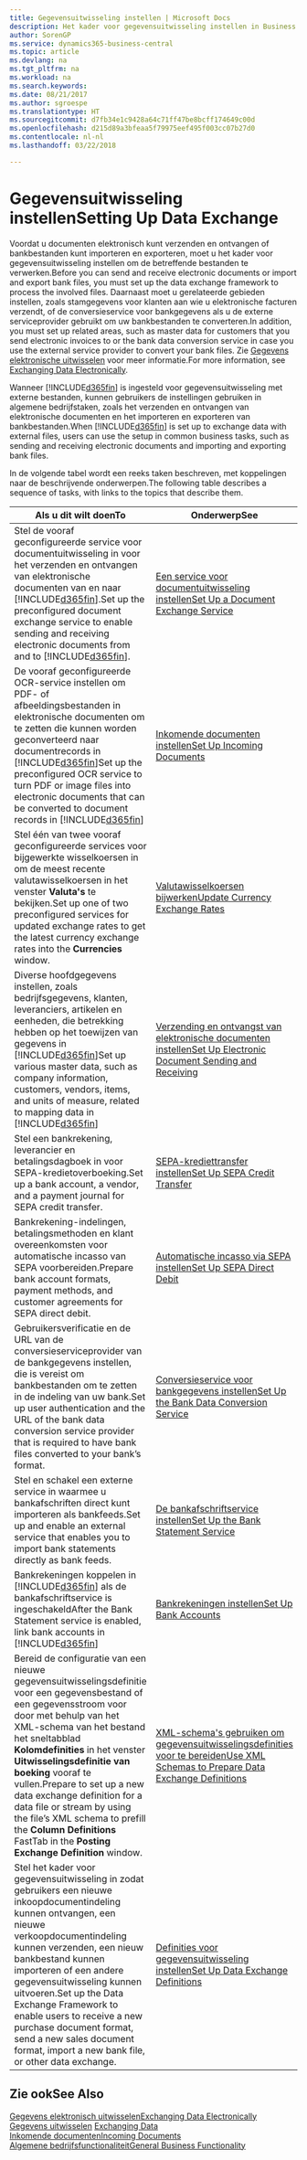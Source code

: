 ```yaml
---
title: Gegevensuitwisseling instellen | Microsoft Docs
description: Het kader voor gegevensuitwisseling instellen in Business Central.
author: SorenGP
ms.service: dynamics365-business-central
ms.topic: article
ms.devlang: na
ms.tgt_pltfrm: na
ms.workload: na
ms.search.keywords: 
ms.date: 08/21/2017
ms.author: sgroespe
ms.translationtype: HT
ms.sourcegitcommit: d7fb34e1c9428a64c71ff47be8bcff174649c00d
ms.openlocfilehash: d215d89a3bfeaa5f79975eef495f003cc07b27d0
ms.contentlocale: nl-nl
ms.lasthandoff: 03/22/2018

---
```

# <a name="setting-up-data-exchange"></a><span data-ttu-id="c5338-103">Gegevensuitwisseling instellen</span><span class="sxs-lookup"><span data-stu-id="c5338-103">Setting Up Data Exchange</span></span>
<span data-ttu-id="c5338-104">Voordat u documenten elektronisch kunt verzenden en ontvangen of bankbestanden kunt importeren en exporteren, moet u het kader voor gegevensuitwisseling instellen om de betreffende bestanden te verwerken.</span><span class="sxs-lookup"><span data-stu-id="c5338-104">Before you can send and receive electronic documents or import and export bank files, you must set up the data exchange framework to process the involved files.</span></span> <span data-ttu-id="c5338-105">Daarnaast moet u gerelateerde gebieden instellen, zoals stamgegevens voor klanten aan wie u elektronische facturen verzendt, of de conversieservice voor bankgegevens als u de externe serviceprovider gebruikt om uw bankbestanden te converteren.</span><span class="sxs-lookup"><span data-stu-id="c5338-105">In addition, you must set up related areas, such as master data for customers that you send electronic invoices to or the bank data conversion service in case you use the external service provider to convert your bank files.</span></span> <span data-ttu-id="c5338-106">Zie [Gegevens elektronische uitwisselen](across-data-exchange.md) voor meer informatie.</span><span class="sxs-lookup"><span data-stu-id="c5338-106">For more information, see [Exchanging Data Electronically](across-data-exchange.md).</span></span>  

 <span data-ttu-id="c5338-107">Wanneer [!INCLUDE[d365fin](includes/d365fin_md.md)] is ingesteld voor gegevensuitwisseling met externe bestanden, kunnen gebruikers de instellingen gebruiken in algemene bedrijfstaken, zoals het verzenden en ontvangen van elektronische documenten en het importeren en exporteren van bankbestanden.</span><span class="sxs-lookup"><span data-stu-id="c5338-107">When [!INCLUDE[d365fin](includes/d365fin_md.md)] is set up to exchange data with external files, users can use the setup in common business tasks, such as sending and receiving electronic documents and importing and exporting bank files.</span></span>  

 <span data-ttu-id="c5338-108">In de volgende tabel wordt een reeks taken beschreven, met koppelingen naar de beschrijvende onderwerpen.</span><span class="sxs-lookup"><span data-stu-id="c5338-108">The following table describes a sequence of tasks, with links to the topics that describe them.</span></span>  

|<span data-ttu-id="c5338-109">**Als u dit wilt doen**</span><span class="sxs-lookup"><span data-stu-id="c5338-109">**To**</span></span>|<span data-ttu-id="c5338-110">**Onderwerp**</span><span class="sxs-lookup"><span data-stu-id="c5338-110">**See**</span></span>|  
|------------|-------------|  
|<span data-ttu-id="c5338-111">Stel de vooraf geconfigureerde service voor documentuitwisseling in voor het verzenden en ontvangen van elektronische documenten van en naar [!INCLUDE[d365fin](includes/d365fin_md.md)].</span><span class="sxs-lookup"><span data-stu-id="c5338-111">Set up the preconfigured document exchange service to enable sending and receiving electronic documents from and to [!INCLUDE[d365fin](includes/d365fin_md.md)].</span></span>|[<span data-ttu-id="c5338-112">Een service voor documentuitwisseling instellen</span><span class="sxs-lookup"><span data-stu-id="c5338-112">Set Up a Document Exchange Service</span></span>](across-how-to-set-up-a-document-exchange-service.md)|  
|<span data-ttu-id="c5338-113">De vooraf geconfigureerde OCR-service instellen om PDF- of afbeeldingsbestanden in elektronische documenten om te zetten die kunnen worden geconverteerd naar documentrecords in [!INCLUDE[d365fin](includes/d365fin_md.md)]</span><span class="sxs-lookup"><span data-stu-id="c5338-113">Set up the preconfigured OCR service to turn PDF or image files into electronic documents that can be converted to document records in [!INCLUDE[d365fin](includes/d365fin_md.md)]</span></span>|[<span data-ttu-id="c5338-114">Inkomende documenten instellen</span><span class="sxs-lookup"><span data-stu-id="c5338-114">Set Up Incoming Documents</span></span>](across-how-setup-income-documents.md)|  
|<span data-ttu-id="c5338-115">Stel één van twee vooraf geconfigureerde services voor bijgewerkte wisselkoersen in om de meest recente valutawisselkoersen in het venster **Valuta's** te bekijken.</span><span class="sxs-lookup"><span data-stu-id="c5338-115">Set up one of two preconfigured services for updated exchange rates to get the latest currency exchange rates into the **Currencies** window.</span></span>|[<span data-ttu-id="c5338-116">Valutawisselkoersen bijwerken</span><span class="sxs-lookup"><span data-stu-id="c5338-116">Update Currency Exchange Rates</span></span>](finance-how-update-currencies.md)|  
|<span data-ttu-id="c5338-117">Diverse hoofdgegevens instellen, zoals bedrijfsgegevens, klanten, leveranciers, artikelen en eenheden, die betrekking hebben op het toewijzen van gegevens in [!INCLUDE[d365fin](includes/d365fin_md.md)]</span><span class="sxs-lookup"><span data-stu-id="c5338-117">Set up various master data, such as company information, customers, vendors, items, and units of measure, related to mapping data in [!INCLUDE[d365fin](includes/d365fin_md.md)]</span></span>|[<span data-ttu-id="c5338-118">Verzending en ontvangst van elektronische documenten instellen</span><span class="sxs-lookup"><span data-stu-id="c5338-118">Set Up Electronic Document Sending and Receiving</span></span>](across-how-to-set-up-electronic-document-sending-and-receiving.md)|  
|<span data-ttu-id="c5338-119">Stel een bankrekening, leverancier en betalingsdagboek in voor SEPA-kredietoverboeking.</span><span class="sxs-lookup"><span data-stu-id="c5338-119">Set up a bank account, a vendor, and a payment journal for SEPA credit transfer.</span></span>|[<span data-ttu-id="c5338-120">SEPA-krediettransfer instellen</span><span class="sxs-lookup"><span data-stu-id="c5338-120">Set Up SEPA Credit Transfer</span></span>](finance-how-to-set-up-sepa-credit-transfer.md)|  
|<span data-ttu-id="c5338-121">Bankrekening-indelingen, betalingsmethoden en klant overeenkomsten voor automatische incasso van SEPA voorbereiden.</span><span class="sxs-lookup"><span data-stu-id="c5338-121">Prepare bank account formats, payment methods, and customer agreements for SEPA direct debit.</span></span>|[<span data-ttu-id="c5338-122">Automatische incasso via SEPA instellen</span><span class="sxs-lookup"><span data-stu-id="c5338-122">Set Up SEPA Direct Debit</span></span>](finance-how-to-set-up-sepa-direct-debit.md)|  
|<span data-ttu-id="c5338-123">Gebruikersverificatie en de URL van de conversieserviceprovider van de bankgegevens instellen, die is vereist om bankbestanden om te zetten in de indeling van uw bank.</span><span class="sxs-lookup"><span data-stu-id="c5338-123">Set up user authentication and the URL of the bank data conversion service provider that is required to have bank files converted to your bank’s format.</span></span>|[<span data-ttu-id="c5338-124">Conversieservice voor bankgegevens instellen</span><span class="sxs-lookup"><span data-stu-id="c5338-124">Set Up the Bank Data Conversion Service</span></span>](bank-how-setup-bank-data-conversion-service.md)|  
|<span data-ttu-id="c5338-125">Stel en schakel een externe service in waarmee u bankafschriften direct kunt importeren als bankfeeds.</span><span class="sxs-lookup"><span data-stu-id="c5338-125">Set up and enable an external service that enables you to import bank statements directly as bank feeds.</span></span>|[<span data-ttu-id="c5338-126">De bankafschriftservice instellen</span><span class="sxs-lookup"><span data-stu-id="c5338-126">Set Up the Bank Statement Service</span></span>](bank-how-setup-bank-statement-service.md)|  
|<span data-ttu-id="c5338-127">Bankrekeningen koppelen in [!INCLUDE[d365fin](includes/d365fin_md.md)] als de bankafschriftservice is ingeschakeld</span><span class="sxs-lookup"><span data-stu-id="c5338-127">After the Bank Statement service is enabled, link bank accounts in [!INCLUDE[d365fin](includes/d365fin_md.md)]</span></span>|[<span data-ttu-id="c5338-128">Bankrekeningen instellen</span><span class="sxs-lookup"><span data-stu-id="c5338-128">Set Up Bank Accounts</span></span>](bank-how-setup-bank-accounts.md)|  
|<span data-ttu-id="c5338-129">Bereid de configuratie van een nieuwe gegevensuitwisselingsdefinitie voor een gegevensbestand of een gegevensstroom voor door met behulp van het XML-schema van het bestand het sneltabblad **Kolomdefinities** in het venster **Uitwisselingsdefinitie van boeking** vooraf te vullen.</span><span class="sxs-lookup"><span data-stu-id="c5338-129">Prepare to set up a new data exchange definition for a data file or stream by using the file’s XML schema to prefill the **Column Definitions** FastTab in the **Posting Exchange Definition** window.</span></span>|[<span data-ttu-id="c5338-130">XML-schema's gebruiken om gegevensuitwisselingsdefinities voor te bereiden</span><span class="sxs-lookup"><span data-stu-id="c5338-130">Use XML Schemas to Prepare Data Exchange Definitions</span></span>](across-how-to-use-xml-schemas-to-prepare-data-exchange-definitions.md)|  
|<span data-ttu-id="c5338-131">Stel het kader voor gegevensuitwisseling in zodat gebruikers een nieuwe inkoopdocumentindeling kunnen ontvangen, een nieuwe verkoopdocumentindeling kunnen verzenden, een nieuw bankbestand kunnen importeren of een andere gegevensuitwisseling kunnen uitvoeren.</span><span class="sxs-lookup"><span data-stu-id="c5338-131">Set up the Data Exchange Framework to enable users to receive a new purchase document format, send a new sales document format, import a new bank file, or other data exchange.</span></span>|[<span data-ttu-id="c5338-132">Definities voor gegevensuitwisseling instellen</span><span class="sxs-lookup"><span data-stu-id="c5338-132">Set Up Data Exchange Definitions</span></span>](across-how-to-set-up-data-exchange-definitions.md)|  

## <a name="see-also"></a><span data-ttu-id="c5338-133">Zie ook</span><span class="sxs-lookup"><span data-stu-id="c5338-133">See Also</span></span>  
[<span data-ttu-id="c5338-134">Gegevens elektronisch uitwisselen</span><span class="sxs-lookup"><span data-stu-id="c5338-134">Exchanging Data Electronically</span></span>](across-data-exchange.md)  
<span data-ttu-id="c5338-135">[Gegevens uitwisselen](across-exchange-data.md) </span><span class="sxs-lookup"><span data-stu-id="c5338-135">[Exchanging Data](across-exchange-data.md) </span></span>  
[<span data-ttu-id="c5338-136">Inkomende documenten</span><span class="sxs-lookup"><span data-stu-id="c5338-136">Incoming Documents</span></span>](across-income-documents.md)  
[<span data-ttu-id="c5338-137">Algemene bedrijfsfunctionaliteit</span><span class="sxs-lookup"><span data-stu-id="c5338-137">General Business Functionality</span></span>](ui-across-business-areas.md)  

